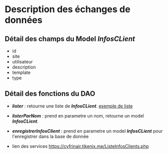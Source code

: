 # Description des échanges de données

## Détail des champs du Model *InfosCLient*

- id
- site
- utilisateur
- description
- template
- type

## Détail des fonctions du DAO

- __*lister*__ : retourne une liste de __*InfosCLient*__. 
[exemple de liste](https://github.com/cegepmatane/projet-mobile-2020-Cyfrinair/blob/master/Donn%C3%A9es/Description%20des%20%C3%A9changes%20de%20donn%C3%A9es/lister.json)

- __*listerParNom*__ : prend en parametre un nom, retourne un model __*InfosCLient*__.

- __*enregistrerInfosClient*__ : prend en parametre un model __*InfosCLient*__ pour l'enregistrer dans la base de donnée


- lien des services
https://cyfrinair.tikenix.me/ListeInfosClients.php
